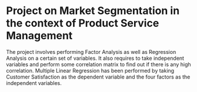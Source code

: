 # Project on Market Segmentation in the context of Product Service Management
The project involves performing Factor Analysis as well as Regression Analysis on a certain set of variables. It also requires to take independent variables and perform some correlation matrix to find out if there is any high correlation. Multiple Linear Regression has been performed by taking Customer Satisfaction as the dependent variable and the four factors as the independent variables.
